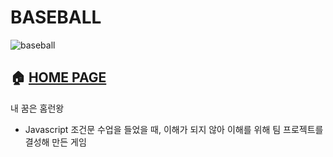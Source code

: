 # BASEBALL
![baseball](https://user-images.githubusercontent.com/119985173/236123763-b54cada4-17d6-4acb-85c8-a30ce8fd79b0.PNG)

## 🏠 [HOME PAGE](http://hanyoko.dothome.co.kr/baseball)
내 꿈은 홈런왕
- Javascript 조건문 수업을 들었을 때, 이해가 되지 않아 이해를 위해 팀 프로젝트를 결성해 만든 게임
